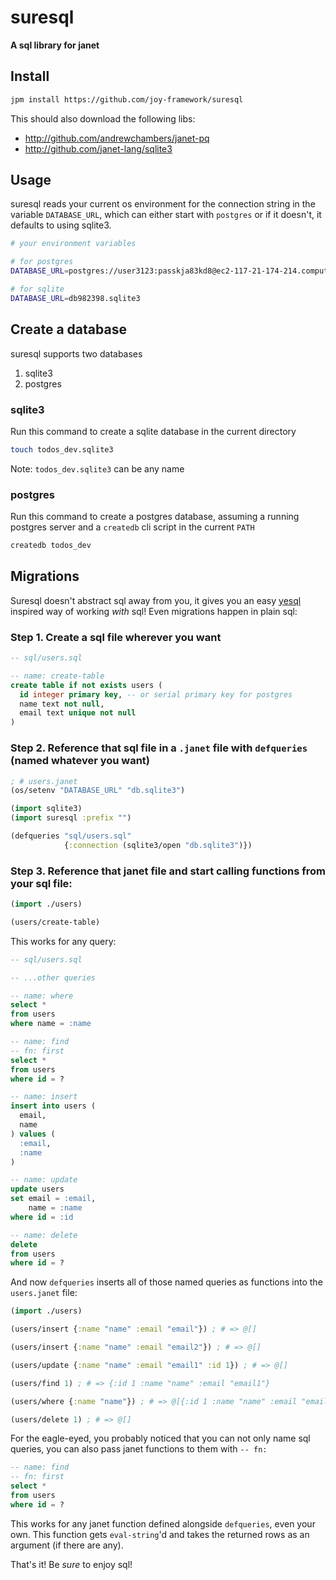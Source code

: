 # suresql
__A sql library for janet__

## Install

```sh
jpm install https://github.com/joy-framework/suresql
```

This should also download the following libs:

- http://github.com/andrewchambers/janet-pq
- http://github.com/janet-lang/sqlite3

## Usage

suresql reads your current os environment for the connection string in the variable `DATABASE_URL`, which can either start with `postgres` or if it doesn't, it defaults to using sqlite3.

```sh
# your environment variables

# for postgres
DATABASE_URL=postgres://user3123:passkja83kd8@ec2-117-21-174-214.compute-1.amazonaws.com:6212/db982398

# for sqlite
DATABASE_URL=db982398.sqlite3
```

## Create a database

suresql supports two databases

1. sqlite3
2. postgres

### sqlite3

Run this command to create a sqlite database in the current directory

```sh
touch todos_dev.sqlite3
```

Note: `todos_dev.sqlite3` can be any name

### postgres

Run this command to create a postgres database, assuming a running postgres server and a `createdb` cli script in the current `PATH`

```sh
createdb todos_dev
```

## Migrations

Suresql doesn't abstract sql away from you, it gives you an easy [yesql](https://github.com/krisajenkins/yesql) inspired way of working *with* sql! Even migrations happen in plain sql:

### Step 1. Create a sql file wherever you want

```sql
-- sql/users.sql

-- name: create-table
create table if not exists users (
  id integer primary key, -- or serial primary key for postgres
  name text not null,
  email text unique not null
)
```

### Step 2. Reference that sql file in a `.janet` file with `defqueries` (named whatever you want)

```clojure
; # users.janet
(os/setenv "DATABASE_URL" "db.sqlite3")

(import sqlite3)
(import suresql :prefix "")

(defqueries "sql/users.sql"
            {:connection (sqlite3/open "db.sqlite3")})
```

### Step 3. Reference that janet file and start calling functions from your sql file:

```clojure
(import ./users)

(users/create-table)
```

This works for any query:

```sql
-- sql/users.sql

-- ...other queries

-- name: where
select *
from users
where name = :name

-- name: find
-- fn: first
select *
from users
where id = ?

-- name: insert
insert into users (
  email,
  name
) values (
  :email,
  :name
)

-- name: update
update users
set email = :email,
    name = :name
where id = :id

-- name: delete
delete
from users
where id = ?
```

And now `defqueries` inserts all of those named queries as functions into the `users.janet` file:

```clojure
(import ./users)

(users/insert {:name "name" :email "email"}) ; # => @[]

(users/insert {:name "name" :email "email2"}) ; # => @[]

(users/update {:name "name" :email "email1" :id 1}) ; # => @[]

(users/find 1) ; # => {:id 1 :name "name" :email "email1"}

(users/where {:name "name"}) ; # => @[{:id 1 :name "name" :email "email1"} {:id 2 :name "name" :email "email2"}]

(users/delete 1) ; # => @[]
```

For the eagle-eyed, you probably noticed that you can not only name sql queries, you can also pass janet functions to them with `-- fn: `

```sql
-- name: find
-- fn: first
select *
from users
where id = ?
```

This works for any janet function defined alongside `defqueries`, even your own. This function gets `eval-string`'d and takes the returned rows as an argument (if there are any).

That's it! Be *sure* to enjoy sql!
